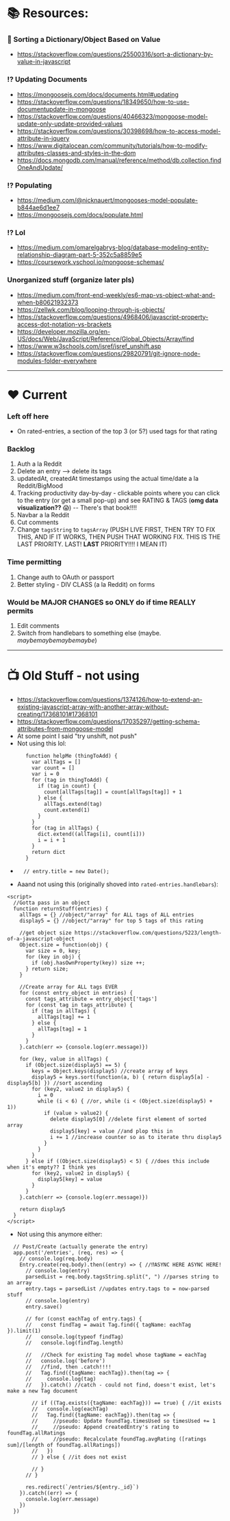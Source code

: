 # 📚 Resources:

### 🤩 Sorting a Dictionary/Object Based on Value
* https://stackoverflow.com/questions/25500316/sort-a-dictionary-by-value-in-javascript

### ⁉️ Updating Documents
* https://mongoosejs.com/docs/documents.html#updating
* https://stackoverflow.com/questions/18349650/how-to-use-documentupdate-in-mongoose
* https://stackoverflow.com/questions/40466323/mongoose-model-update-only-update-provided-values
* https://stackoverflow.com/questions/30398698/how-to-access-model-attribute-in-jquery
* https://www.digitalocean.com/community/tutorials/how-to-modify-attributes-classes-and-styles-in-the-dom
* https://docs.mongodb.com/manual/reference/method/db.collection.findOneAndUpdate/

### ⁉️ Populating
* https://medium.com/@nicknauert/mongooses-model-populate-b844ae6d1ee7
* https://mongoosejs.com/docs/populate.html

### ⁉️ Lol
* https://medium.com/omarelgabrys-blog/database-modeling-entity-relationship-diagram-part-5-352c5a8859e5
* https://coursework.vschool.io/mongoose-schemas/

### Unorganized stuff (organize later pls)
* https://medium.com/front-end-weekly/es6-map-vs-object-what-and-when-b80621932373
* https://zellwk.com/blog/looping-through-js-objects/
* https://stackoverflow.com/questions/4968406/javascript-property-access-dot-notation-vs-brackets
* https://developer.mozilla.org/en-US/docs/Web/JavaScript/Reference/Global_Objects/Array/find
* https://www.w3schools.com/jsref/jsref_unshift.asp
* https://stackoverflow.com/questions/29820791/git-ignore-node-modules-folder-everywhere

---

# ❤️ Current

### Left off here
* On rated-entries, a section of the top 3 (or 5?) used tags for that rating

### Backlog
1. Auth a la Reddit
1. Delete an entry --> delete its tags
1. updatedAt, createdAt timestamps using the actual time/date a la Reddit/BigMood
1. Tracking productivity day-by-day - clickable points where you can click to the entry (or get a small pop-up) and see RATING & TAGS (**omg data visualization??** 😱) -- There's that book!!!!
1. Navbar a la Reddit
1. Cut comments
1. Change ```tagsString``` to ```tagsArray``` (PUSH LIVE FIRST, THEN TRY TO FIX THIS, AND IF IT WORKS, THEN PUSH THAT WORKING FIX. THIS IS THE LAST PRIORITY. LAST! **LAST** PRIORITY!!!! I MEAN IT)

### Time permitting
1. Change auth to OAuth or passport
1. Better styling - DIV CLASS (a la Reddit) on forms

### Would be MAJOR CHANGES so ONLY do if time REALLY permits
1. Edit comments
1. Switch from handlebars to something else (maybe. *maybemaybemaybemaybe*)

---

# 📺 Old Stuff - not using

* https://stackoverflow.com/questions/1374126/how-to-extend-an-existing-javascript-array-with-another-array-without-creating/17368101#17368101
* https://stackoverflow.com/questions/17035297/getting-schema-attributes-from-mongoose-model
* At some point I said "try unshift, not push"
* Not using this lol:
```
      function helpMe (thingToAdd) {
        var allTags = []
        var count = []
        var i = 0
        for (tag in thingToAdd) {
          if (tag in count) {
            count[allTags[tag]] = count[allTags[tag]] + 1
          } else {
            allTags.extend(tag)
            count.extend(1)
          }
        }
        for (tag in allTags) {
          dict.extend((allTags[i], count[i]))
          i = i + 1
        }
        return dict
      }
```
*       // entry.title = new Date();
* Aaand not using this (originally shoved into ```rated-entries.handlebars```):
```
<script>
  //Gotta pass in an object
  function returnStuff(entries) {
    allTags = {} //object/"array" for ALL tags of ALL entries
    display5 = {} //object/"array" for top 5 tags of this rating

    //get object size https://stackoverflow.com/questions/5223/length-of-a-javascript-object
    Object.size = function(obj) {
      var size = 0, key;
      for (key in obj) {
        if (obj.hasOwnProperty(key)) size ++;
      } return size;
    }

    //Create array for ALL tags EVER
    for (const entry_object in entries) {
      const tags_attribute = entry_object['tags']
      for (const tag in tags_attribute) {
        if (tag in allTags) {
          allTags[tag] += 1
        } else {
          allTags[tag] = 1
        }
      }
    }.catch(err => {console.log(err.message)})

    for (key, value in allTags) {
      if (Object.size(display5) == 5) {
        keys = Object.keys(display5) //create array of keys
        display5 = keys.sort(function(a, b) { return display5[a] - display5[b] }) //sort ascending
        for (key2, value2 in display5) {
          i = 0
          while (i < 6) { //or, while (i < (Object.size(display5) + 1))
            if (value > value2) {
              delete display5[0] //delete first element of sorted array
              display5[key] = value //and plop this in
              i += 1 //increase counter so as to iterate thru display5
            }
          }
        }
      } else if ((Object.size(display5) < 5) { //does this include when it's empty?? I think yes
        for (key2, value2 in display5) {
          display5[key] = value
        }
      }
    }.catch(err => {console.log(err.message)})
    
    return display5
  }
</script>
```
* Not using this anymore either:
```
  // Post/Create (actually generate the entry)
  app.post('/entries', (req, res) => {
    // console.log(req.body)
    Entry.create(req.body).then((entry) => { //⁉️ASYNC HERE ASYNC HERE!
      // console.log(entry)
      parsedList = req.body.tagsString.split(", ") //parses string to an array
      entry.tags = parsedList //updates entry.tags to = now-parsed stuff
      // console.log(entry)
      entry.save()

      // for (const eachTag of entry.tags) {
      //   const findTag = await Tag.find({ tagName: eachTag }).limit(1)
      //   console.log(typeof findTag)
      //   console.log(findTag.length)

      //   //Check for existing Tag model whose tagName = eachTag
      //   console.log('before')
      //   //find, then .catch!!!!
      //   Tag.find({tagName: eachTag}).then(tag => {
      //     console.log(tag)
      //   }).catch() //catch - could not find, doesn't exist, let's make a new Tag document

        // if ((Tag.exists({tagName: eachTag})) == true) { //it exists
        //   console.log(eachTag)
        //   Tag.find({tagName: eachTag}).then(tag => {
        //     //pseudo: Update foundTag.timesUsed so timesUsed += 1
        //     //pseudo: Append createdEntry's rating to foundTag.allRatings
        //     //pseudo: Recalculate foundTag.avgRating ([ratings sum]/[length of foundTag.allRatings])
        //   })
        // } else { //it does not exist

        // }
      // }

      res.redirect(`/entries/${entry._id}`)
    }).catch((err) => {
      console.log(err.message)
    })
  })
```